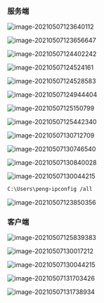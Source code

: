 ### 服务端

![image-20210507123640112](C:\Users\Administrator\AppData\Roaming\Typora\typora-user-images\image-20210507123640112.png)

![image-20210507123656647](C:\Users\Administrator\AppData\Roaming\Typora\typora-user-images\image-20210507123656647.png)

![image-20210507124402242](C:\Users\Administrator\AppData\Roaming\Typora\typora-user-images\image-20210507124402242.png)

![image-20210507124524161](C:\Users\Administrator\AppData\Roaming\Typora\typora-user-images\image-20210507124524161.png)

![image-20210507124528583](C:\Users\Administrator\AppData\Roaming\Typora\typora-user-images\image-20210507124528583.png)

![image-20210507124944404](C:\Users\Administrator\AppData\Roaming\Typora\typora-user-images\image-20210507124944404.png)

![image-20210507125150799](C:\Users\Administrator\AppData\Roaming\Typora\typora-user-images\image-20210507125150799.png)

![image-20210507125442340](C:\Users\Administrator\AppData\Roaming\Typora\typora-user-images\image-20210507125442340.png)

![image-20210507130712709](C:\Users\Administrator\AppData\Roaming\Typora\typora-user-images\image-20210507130712709.png)

![image-20210507130746540](C:\Users\Administrator\AppData\Roaming\Typora\typora-user-images\image-20210507130746540.png)

![image-20210507130840028](C:\Users\Administrator\AppData\Roaming\Typora\typora-user-images\image-20210507130840028.png)

![image-20210507130044215](C:\Users\Administrator\AppData\Roaming\Typora\typora-user-images\image-20210507130044215.png)

```bash
C:\Users\peng>ipconfig /all
```

![image-20210507123850356](C:\Users\Administrator\AppData\Roaming\Typora\typora-user-images\image-20210507123850356.png)

### 客户端

![image-20210507125839383](C:\Users\Administrator\AppData\Roaming\Typora\typora-user-images\image-20210507125839383.png)

![image-20210507130017212](C:\Users\Administrator\AppData\Roaming\Typora\typora-user-images\image-20210507130017212.png)

![image-20210507130044215](C:\Users\Administrator\AppData\Roaming\Typora\typora-user-images\image-20210507130044215.png)

![image-20210507131703426](C:\Users\Administrator\AppData\Roaming\Typora\typora-user-images\image-20210507131703426.png)

![image-20210507131738934](C:\Users\Administrator\AppData\Roaming\Typora\typora-user-images\image-20210507131738934.png)